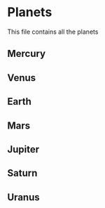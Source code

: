 # Planets

This file contains all the planets

## Mercury

## Venus

## Earth

## Mars

## Jupiter

## Saturn

## Uranus